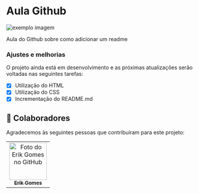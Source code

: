 # Aula Github

<img src="exemplo-image.png" alt="exemplo imagem">

Aula do Github sobre como adicionar um readme

### Ajustes e melhorias

O projeto ainda está em desenvolvimento e as próximas atualizações serão voltadas nas seguintes tarefas:

- [x] Utilização do HTML
- [x] Utilização do CSS
- [x] Incrementação do README.md

## 🤝 Colaboradores

Agradecemos às seguintes pessoas que contribuíram para este projeto:

<table>
  <tr>
    <td align="center">
      <a href="#">
        <img src="https://avatars3.githubusercontent.com/u/31936044" width="100px;" alt="Foto do Erik Gomes no GitHub"/><br>
        <sub>
          <b>Erik Gomes</b>
        </sub>
      </a>
    </td>
  </tr>
</table>


